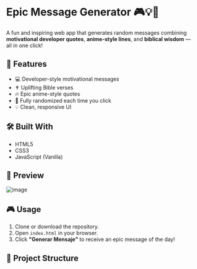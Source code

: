 # Epic Message Generator 🎮💡📖

A fun and inspiring web app that generates random messages combining **motivational developer quotes**, **anime-style lines**, and **biblical wisdom** — all in one click!

## 🚀 Features

- 💻 Developer-style motivational messages
- ✝️ Uplifting Bible verses
- 🔥 Epic anime-style quotes
- 🎲 Fully randomized each time you click
- 💡 Clean, responsive UI

## 🛠️ Built With

- HTML5
- CSS3
- JavaScript (Vanilla)

## 📸 Preview

![image](https://github.com/user-attachments/assets/bfb0abd0-172d-4742-8050-6d8a78de5a8f)


## 🎮 Usage

1. Clone or download the repository.
2. Open `index.html` in your browser.
3. Click **"Generar Mensaje"** to receive an epic message of the day!

## 📁 Project Structure


